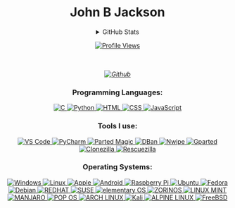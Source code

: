 <h1 align="center">John B Jackson </h1>
<details>
  <summary align="center">GitHub Stats</summary>
  <p align="center">
    <a href="https://github.com/johnbjackson">
      <img src="http://github-profile-summary-cards.vercel.app/api/cards/profile-details?username=johnbjackson&theme=transparent" alt="Profile Details">
    </a>
    <a href="https://github.com/johnbjackson">
      <img src="https://github-readme-streak-stats.herokuapp.com/?user=johnbjackson&hide_border=true&card_width=338&theme=transparent" alt="Streak Stats">
    </a>
    <a href="https://github.com/johnbjackson">
      <img src="http://github-profile-summary-cards.vercel.app/api/cards/stats?username=johnbjackson&theme=transparent" alt="Stats">
    </a>
  </p>
  <p align="center">
    <a href="https://github.com/johnbjackson">
      <img align="center" src="https://github-readme-stats-sigma-five.vercel.app/api/top-langs/?username=JohnJackson&theme=react&line_height=40&hide=css" alt="Top Languages">
    </a>
  </p>
</details>

<p align="center">
  <a href="https://github.com/johnbjackson">
    <img src="https://komarev.com/ghpvc/?username=johnbjackson&color=blue&style=flat" alt="Profile Views">
  </a>
</p>


    
  <i>
<p align="center">
   <br>
  <br>
  <a href="https://johnbjackson.github.io/">
    <img src="http://img.shields.io/badge/Github-black?style=flat-square&logo=Github" alt="Github">
  </i><br>
  </a>
</p>

<h3 align="center">Programming Languages:</h3>
<p align="center">
  <a href="https://github.com/johnbjackson">
    <img src="https://img.shields.io/badge/-black?style=for-the-badge&logo=c" alt="C">
  </a>
  <a href="https://github.com/johnbjackson">
    <img src="https://img.shields.io/badge/python-black?style=for-the-badge&logo=python" alt="Python">
  </a>
  <a href="https://github.com/johnbjackson">
    <img src="https://img.shields.io/badge/html-black?style=for-the-badge&logo=html5" alt="HTML">
  </a>
  <a href="https://github.com/johnbjackson">
    <img src="https://img.shields.io/badge/css-black?style=for-the-badge&logo=css3" alt="CSS">
  </a>
  <a href="https://github.com/johnbjackson">
    <img src="https://img.shields.io/badge/javascript-black?style=for-the-badge&logo=javascript" alt="JavaScript">
  </a>
</p>

<h3 align="center">Tools I use:</h3>
<p align="center">

  <a href="https://github.com/johnbjackson">
    <img src="https://img.shields.io/badge/vscode-black?style=for-the-badge&logo=visual-studio-code" alt="VS Code">
  </a>
  <a href="https://github.com/johnbjackson">
    <img src="https://img.shields.io/badge/pycharm-black?style=for-the-badge&logo=pycharm" alt="PyCharm">
  </a>
  <a href="https://github.com/johnbjackson">
    <img src="https://img.shields.io/badge/PARTEDMAGIC-black?style=for-the-badge&logo=partedmagic" alt="Parted Magic">
  </a>
    <a href="https://github.com/johnbjackson">
    <img src="https://img.shields.io/badge/DBAN-black?style=for-the-badge&logo=Dban" alt="DBan">
  </a>
    <a href="https://github.com/johnbjackson">
    <img src="https://img.shields.io/badge/NWIPE-black?style=for-the-badge&logo=nwipe" alt="Nwipe">
  </a>
    <a href="https://github.com/johnbjackson">
    <img src="https://img.shields.io/badge/GPARTED-black?style=for-the-badge&logo=Gparted" alt="Gparted">
  </a>
    <a href="https://github.com/johnbjackson">
    <img src="https://img.shields.io/badge/CLONEZILLA-black?style=for-the-badge&logo=Clonezilla" alt="Clonezilla">
  </a>
    <a href="https://github.com/johnbjackson">
    <img src="https://img.shields.io/badge/RESCUEZILLA-black?style=for-the-badge&logo=Rescuezilla" alt="Rescuezilla">
  </a>
</p>


<h3 align="center">Operating Systems:</h3>
<p align="center">
  <a href="https://github.com/johnbjackson">
    <img src="https://img.shields.io/badge/Windows-black?style=for-the-badge&logo=Windows" alt="Windows">
  </a>
  <a href="https://github.com/johnbjackson">
    <img src="https://img.shields.io/badge/linux-black?style=for-the-badge&logo=Linux" alt="Linux">
  </a>
     <a href="https://github.com/johnbjackson">
    <img src="https://img.shields.io/badge/Apple-black?style=for-the-badge&logo=Apple" alt="Apple">
  </a>
  <a href="https://github.com/johnbjackson">
    <img src="https://img.shields.io/badge/Android-black?style=for-the-badge&logo=Android" alt="Android">
  </a>
  <a href="https://github.com/johnbjackson">
    <img src="https://img.shields.io/badge/raspberrypi-black?style=for-the-badge&logo=raspberry-pi" alt="Raspberry Pi">
  </a>
  <a href="https://github.com/johnbjackson">
    <img src="https://img.shields.io/badge/Ubuntu-black?style=for-the-badge&logo=Ubuntu" alt="Ubuntu">
  </a>
    <a href="https://github.com/johnbjackson">
    <img src="https://img.shields.io/badge/Fedora-black?style=for-the-badge&logo=Fedora" alt="Fedora">
  </a>
  <a href="https://github.com/johnbjackson">
    <img src="https://img.shields.io/badge/Debian-black?style=for-the-badge&logo=Debian" alt="Debian">
  <a href="https://github.com/johnbjackson">
    <img src="https://img.shields.io/badge/REDHAT-black?style=for-the-badge&logo=REDHAT" alt="REDHAT">
  </a>
  </a>
  <a href="https://github.com/johnbjackson">
    <img src="https://img.shields.io/badge/SUSE-black?style=for-the-badge&logo=SUSE" alt="SUSE">
  </a>
  <a href="https://github.com/johnbjackson">
    <img src="https://img.shields.io/badge/ELEMENTARY-black?style=for-the-badge&logo=ELEMENTARY" alt="elementary OS">
  </a>
  <a href="https://github.com/johnbjackson">
    <img src="https://img.shields.io/badge/ZORIN-black?style=for-the-badge&logo=ZORIN" alt="ZORINOS">
  </a>

  </a>
    <a href="https://github.com/johnbjackson">
      <img src="https://img.shields.io/badge/LINUXMINT-black?style=for-the-badge&logo=LINUXMINT" alt="LINUX MINT">
  </a>
  <a href="https://github.com/johnbjackson">
    <img src="https://img.shields.io/badge/MANJARO-black?style=for-the-badge&logo=MANJARO" alt="MANJARO">
  </a>
  <a href="https://github.com/johnbjackson">
    <img src="https://img.shields.io/badge/POPOS-black?style=for-the-badge&logo=POPOS" alt="POP OS">
  </a>
    <a href="https://github.com/johnbjackson">
    <img src="https://img.shields.io/badge/ARCHLINUX-black?style=for-the-badge&logo=ARCHLINUX" alt="ARCH LINUX">
  </a>
  <a href="https://github.com/johnbjackson">
    <img src="https://img.shields.io/badge/Kali-black?style=for-the-badge&logo=Kali Linux" alt="Kali">
  </a>
  <a href="https://github.com/johnbjackson">
    <img src="https://img.shields.io/badge/ALPINE LINUX-black?style=for-the-badge&logo=ALPINE LINUX" alt="ALPINE LINUX">
  </a>
  <a href="https://github.com/johnbjackson">
    <img src="https://img.shields.io/badge/FreeBSD-black?style=for-the-badge&logo=FreeBSD" alt="FreeBSD">
  </a>

